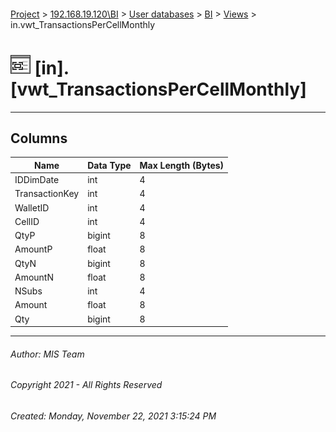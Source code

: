 #### 

[Project](../../../../index.md) > [192.168.19.120\\BI](../../../index.md) > [User databases](../../index.md) > [BI](../index.md) > [Views](Views.md) > in.vwt_TransactionsPerCellMonthly

# ![Views](../../../../Images/View32.png) [in].[vwt_TransactionsPerCellMonthly]

---

## <a name="#columns"></a>Columns

| Name | Data Type | Max Length (Bytes) |
|---|---|---|
| IDDimDate | int | 4 |
| TransactionKey | int | 4 |
| WalletID | int | 4 |
| CellID | int | 4 |
| QtyP | bigint | 8 |
| AmountP | float | 8 |
| QtyN | bigint | 8 |
| AmountN | float | 8 |
| NSubs | int | 4 |
| Amount | float | 8 |
| Qty | bigint | 8 |


---

###### Author:  MIS Team

###### Copyright 2021 - All Rights Reserved

###### Created: Monday, November 22, 2021 3:15:24 PM

